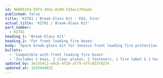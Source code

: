 ```yaml
---
id: 06005254-59f3-45b1-8c09-519ac13fba2e
published: false
title: 'KIT81 / Break-Glass Kit - F&S, Fire'
actual_title: 'KIT81 / Break-Glass Kit'
part_number:
  - KIT81
heading_1: 'Break-Glass Kit'
heading_2: 'For front loading fire boxes'
body: 'Spare break-glass kit for Jonesco front loading fire protection boxes.'
bullets:
  - 'Compatible with front loading fire boxes'
  - 'Includes 2 keys, 2 clear plates, 2 fasteners, 1 fire label & 1 hose reel label'
updated_by: 3ec554c2-e8cb-4f28-af79-effcd537d274
updated_at: 1635949822
---
```

